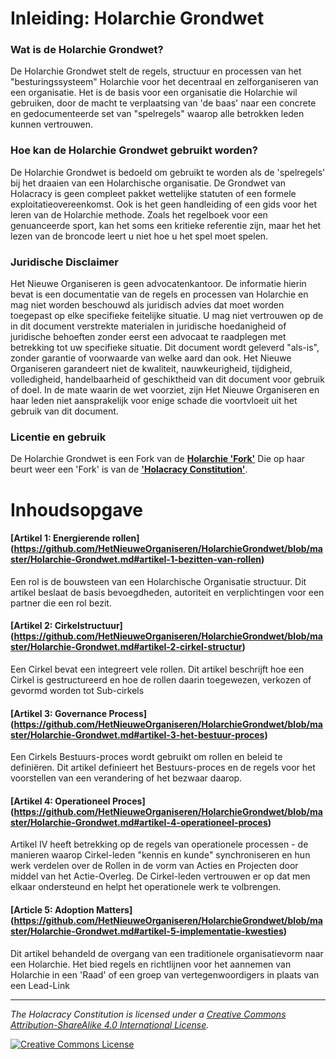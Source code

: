 # Inleiding: Holarchie Grondwet

### Wat is de Holarchie Grondwet?

De Holarchie Grondwet stelt de regels, structuur en processen van het "besturingssysteem" Holarchie voor het decentraal en zelforganiseren van een organisatie. Het is de basis voor een organisatie die Holarchie wil gebruiken, door de macht te verplaatsing van 'de baas' naar een concrete en gedocumenteerde set van "spelregels" waarop alle betrokken leden kunnen vertrouwen.

### Hoe kan de Holarchie Grondwet gebruikt worden?

De Holarchie Grondwet is bedoeld om gebruikt te worden als de 'spelregels' bij het draaien van een Holarchische organisatie. 
De Grondwet van Holacracy is geen compleet pakket wettelijke statuten of een formele exploitatieovereenkomst. Ook is het geen handleiding of een gids voor het leren van de Holarchie methode. Zoals het regelboek voor een genuanceerde sport, kan het soms een kritieke referentie zijn, maar het het lezen van de broncode leert u niet hoe u het spel moet spelen. 

### Juridische Disclaimer

Het Nieuwe Organiseren is geen advocatenkantoor. De informatie hierin bevat is een documentatie van de regels en processen van Holarchie en mag niet worden beschouwd als juridisch advies dat moet worden toegepast op elke specifieke feitelijke situatie. U mag niet vertrouwen op de in dit document verstrekte materialen in juridische hoedanigheid of juridische behoeften zonder eerst een advocaat te raadplegen met betrekking tot uw specifieke situatie. Dit document wordt geleverd "als-is", zonder garantie of voorwaarde van welke aard dan ook. Het Nieuwe Organiseren garandeert niet de kwaliteit, nauwkeurigheid, tijdigheid, volledigheid, handelbaarheid of geschiktheid van dit document voor gebruik of doel. In de mate waarin de wet voorziet, zijn Het Nieuwe Organiseren en haar leden niet aansprakelijk voor enige schade die voortvloeit uit het gebruik van dit document.

### Licentie en gebruik

De Holarchie Grondwet is een Fork van de **[Holarchie 'Fork'](https://github.com/HetNieuweOrganiseren/HolarchieBroncode)** Die op haar beurt weer een 'Fork' is van de **['Holacracy Constitution'](http://holacracy.org/constitution)**.

# Inhoudsopgave

#### [Artikel 1: Energierende rollen] (https://github.com/HetNieuweOrganiseren/HolarchieGrondwet/blob/master/Holarchie-Grondwet.md#artikel-1-bezitten-van-rollen)
Een rol is de bouwsteen van een Holarchische Organisatie structuur. Dit artikel beslaat de basis bevoegdheden, autoriteit en verplichtingen voor een partner die een rol bezit.

#### [Artikel 2: Cirkelstructuur] (https://github.com/HetNieuweOrganiseren/HolarchieGrondwet/blob/master/Holarchie-Grondwet.md#artikel-2-cirkel-structur)

Een Cirkel bevat een integreert vele rollen. Dit artikel beschrijft hoe een Cirkel is gestructureerd en hoe de rollen daarin toegewezen, verkozen of gevormd worden tot Sub-cirkels

#### [Artikel 3: Governance Process] (https://github.com/HetNieuweOrganiseren/HolarchieGrondwet/blob/master/Holarchie-Grondwet.md#artikel-3-het-bestuur-proces)

Een Cirkels Bestuurs-proces wordt gebruikt om rollen en beleid te definiëren. Dit artikel definieert het Bestuurs-proces en de regels voor het voorstellen van een verandering of het bezwaar daarop.

#### [Artikel 4: Operationeel Proces] (https://github.com/HetNieuweOrganiseren/HolarchieGrondwet/blob/master/Holarchie-Grondwet.md#artikel-4-operationeel-proces)

Artikel IV heeft betrekking op de regels van operationele processen - de manieren waarop Cirkel-leden "kennis en kunde" synchroniseren en hun werk verdelen over de Rollen in de vorm van Acties en Projecten door middel van het Actie-Overleg. De Cirkel-leden vertrouwen er op dat men elkaar ondersteund en helpt het operationele werk te volbrengen.

#### [Article 5: Adoption Matters] (https://github.com/HetNieuweOrganiseren/HolarchieGrondwet/blob/master/Holarchie-Grondwet.md#artikel-5-implementatie-kwesties)

Dit artikel behandeld de overgang van een traditionele organisatievorm naar een Holarchie. Het bied regels en richtlijnen voor het aannemen van Holarchie in een 'Raad' of een groep van vertegenwoordigers in plaats van een Lead-Link

----

*_The Holacracy Constitution is licensed under a <a rel="license" href="http://creativecommons.org/licenses/by-sa/4.0/">Creative Commons Attribution-ShareAlike 4.0 International License</a>._*

<a rel="license" href="http://creativecommons.org/licenses/by-sa/4.0/" target="_blank"><img alt="Creative Commons License" style="border-width:0" src="https://i.creativecommons.org/l/by-sa/4.0/88x31.png" /></a> 

